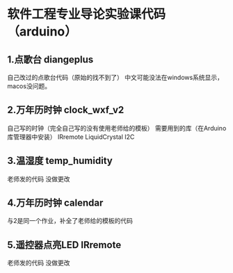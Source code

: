 # 软件工程专业导论实验课代码 （arduino）

## 1.点歌台 diangeplus
自己改过的点歌台代码（原始的找不到了）
中文可能没法在windows系统显示，macos没问题。

## 2.万年历时钟 clock_wxf_v2
自己写的时钟（完全自己写的没有使用老师给的模板）
需要用到的库（在Arduino库管理器中安装）
    IRremote      LiquidCrystal I2C  

## 3.温湿度 temp_humidity
老师发的代码 没做更改

## 4.万年历时钟  calendar
与2是同一个作业，补全了老师给的模板的代码

## 5.遥控器点亮LED  IRremote
老师发的代码 没做更改
